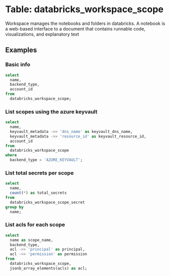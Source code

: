# Table: databricks_workspace_scope

Workspace manages the notebooks and folders in databricks. A notebook is a web-based interface to a document that contains runnable code, visualizations, and explanatory text

## Examples

### Basic info

```sql
select
  name,
  backend_type,
  account_id
from
  databricks_workspace_scope;
```

### List scopes using the azure keyvault

```sql
select
  name,
  keyvault_metadata ->> 'dns_name' as keyvault_dns_name,
  keyvault_metadata ->> 'resource_id' as keyvault_resource_id,
  account_id
from
  databricks_workspace_scope
where
  backend_type = 'AZURE_KEYVAULT';
```

### List total secrets per scope

```sql
select
  name,
  count(*) as total_secrets
from
  databricks_workspace_scope_secret
group by
  name;
```

### List acls for each scope

```sql
select
  name as scope_name,
  backend_type,
  acl ->> 'principal' as principal,
  acl ->> 'permission' as permission
from
  databricks_workspace_scope,
  jsonb_array_elements(acls) as acl;
```